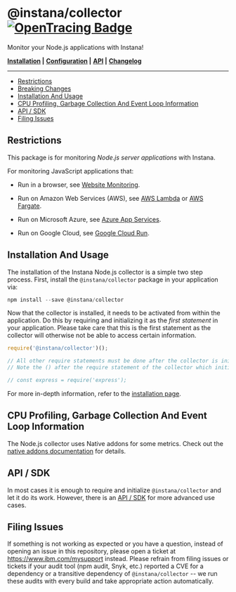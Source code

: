 # @instana/collector &nbsp; [![OpenTracing Badge](https://img.shields.io/badge/OpenTracing-enabled-blue.svg)](http://opentracing.io)

Monitor your Node.js applications with Instana!

**[Installation](#installation-and-usage) |**
**[Configuration](https://www.ibm.com/docs/en/instana-observability/current?topic=nodejs-collector-configuration) |**
**[API](https://www.ibm.com/docs/en/instana-observability/current?topic=nodejs-instana-api) |**
**[Changelog](https://github.com/instana/nodejs/blob/main/CHANGELOG.md)**

---

<!-- START doctoc generated TOC please keep comment here to allow auto update -->
<!-- DON'T EDIT THIS SECTION, INSTEAD RE-RUN doctoc TO UPDATE -->

- [Restrictions](#restrictions)
- [Breaking Changes](https://www.ibm.com/docs/en/instana-observability/current?topic=nodejs-support-information#breaking-changes)
- [Installation And Usage](#installation-and-usage)
- [CPU Profiling, Garbage Collection And Event Loop Information](#cpu-profiling-garbage-collection-and-event-loop-information)
- [API / SDK](#api)
- [Filing Issues](#filing-issues)

<!-- END doctoc generated TOC please keep comment here to allow auto update -->

## Restrictions

This package is for monitoring *Node.js server applications* with Instana. 

For monitoring JavaScript applications that:

- Run in a browser, see [Website Monitoring](https://www.ibm.com/docs/en/instana-observability/current?topic=instana-monitoring-websites).

- Run on Amazon Web Services (AWS), see [AWS Lambda](https://www.ibm.com/docs/en/instana-observability/current?topic=lambda-aws-native-tracing-nodejs) or [AWS Fargate](https://www.ibm.com/docs/en/instana-observability/current?topic=agents-aws-fargate#nodejs).

- Run on Microsoft Azure, see [Azure App Services](https://www.ibm.com/docs/en/instana-observability/current?topic=services-azure-app-service-tracing-nodejs).

- Run on Google Cloud, see [Google Cloud Run](https://www.ibm.com/docs/en/instana-observability/current?topic=agents-google-cloud-run#nodejs).

## Installation And Usage

The installation of the Instana Node.js collector is a simple two step process. First, install the `@instana/collector` package in your application via:

```javascript
npm install --save @instana/collector
```

Now that the collector is installed, it needs to be activated from within the application. Do this by requiring and initializing it as the *first statement* in your application. Please take care that this is the first statement as the collector will otherwise not be able to access certain information.

```javascript
require('@instana/collector')();

// All other require statements must be done after the collector is initialized.
// Note the () after the require statement of the collector which initializes it.

// const express = require('express');
```

For more in-depth information, refer to the [installation page](https://www.ibm.com/docs/en/instana-observability/current?topic=nodejs-collector-installation).

## CPU Profiling, Garbage Collection And Event Loop Information

The Node.js collector uses Native addons for some metrics. Check out the [native addons documentation](https://www.ibm.com/docs/en/instana-observability/current?topic=nodejs-collector-installation#native-addons) for details.

## API / SDK

In most cases it is enough to require and initialize `@instana/collector` and let it do its work. However, there is an [API / SDK](https://www.ibm.com/docs/en/instana-observability/current?topic=nodejs-instana-api) for more advanced use cases.

## Filing Issues

If something is not working as expected or you have a question, instead of opening an issue in this repository, please open a ticket at <https://www.ibm.com/mysupport> instead. Please refrain from filing issues or tickets if your audit tool (npm audit, Snyk, etc.) reported a CVE for a dependency or a transitive dependency of `@instana/collector` -- we run these audits with every build and take appropriate action automatically.

